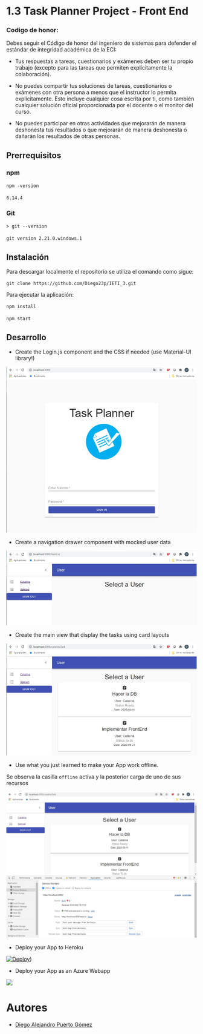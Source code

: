 # 1.3 Task Planner Project - Front End

### Codigo de honor:
Debes seguir el Código de honor del ingeniero de sistemas para defender el estándar de integridad académica de la ECI:

* Tus respuestas a tareas, cuestionarios y exámenes deben ser tu propio trabajo (excepto para las tareas que permiten explícitamente la colaboración).

* No puedes compartir tus soluciones de tareas, cuestionarios o exámenes con otra persona a menos que el instructor lo permita explícitamente. Esto incluye cualquier cosa escrita por ti, como también cualquier solución oficial proporcionada por el docente o el monitor del curso.

* No puedes participar en otras actividades que mejorarán de manera deshonesta tus resultados o que mejorarán de manera deshonesta o dañarán los resultados de otras personas.

## Prerrequisitos

### npm

```
npm -version

6.14.4
```

### Git

```
> git --version

git version 2.21.0.windows.1
```

## Instalación

Para descargar localmente el repositorio se utiliza el comando como sigue:
```
git clone https://github.com/Diego23p/IETI_3.git
```

Para ejecutar la aplicación:
```
npm install

npm start
```

## Desarrollo

* Create the Login.js component and the CSS if needed (use Material-UI library!)

![](/img/1.jpg)

* Create a navigation drawer component with mocked user data

![](/img/2.jpg)

* Create the main view that display the tasks using card layouts

![](/img/3.jpg)

* Use what you just learned to make your App work offline.

Se observa la casilla ```offline``` activa y la posterior carga de uno de sus recursos

![](/img/4.jpg)

* Deploy your App to Heroku

[![Deploy](https://www.herokucdn.com/deploy/button.svg)](https://vast-citadel-87568.herokuapp.com/))

* Deploy your App as an Azure Webapp

![](/img/5.jpg)

# Autores

- [Diego Alejandro Puerto Gómez](https://github.com/Diego23p)
